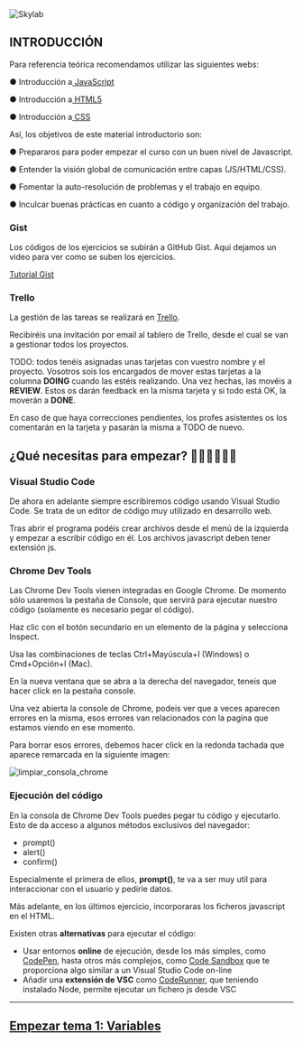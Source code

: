 <img src="../img/logo_ISDICODERS.png" alt="Skylab">

## INTRODUCCIÓN

Para referencia teórica recomendamos utilizar las siguientes webs:

● Introducción a[ JavaScript](https://lenguajejs.com/p/javascript/)

● Introducción a[ HTML5](https://lenguajehtml.com/p/html/)

● Introducción a[ CSS](https://lenguajecss.com/p/css/)

Así, los objetivos de este material introductorio son:

● Prepararos para poder empezar el curso con un buen nivel de Javascript.

● Entender la visión global de comunicación entre capas (JS/HTML/CSS).

● Fomentar la auto-resolución de problemas y el trabajo en equipo.

● Inculcar buenas prácticas en cuanto a código y organización del trabajo.

### Gist

Los códigos de los ejercicios se subirán a GitHub Gist.
Aqui dejamos un video para ver como se suben los ejercicios.

[Tutorial Gist](https://www.youtube.com/watch?v=dU2vUx2kzbI)

### Trello

La gestión de las tareas se realizará en [ Trello](https://trello.com).

Recibiréis una invitación por email al tablero de Trello, desde el cual se van a gestionar todos los proyectos.

TODO: todos tenéis asignadas unas tarjetas con vuestro nombre y el proyecto. Vosotros sois los encargados de mover estas tarjetas a la columna **DOING** cuando las estéis realizando. Una vez hechas, las movéis a **REVIEW**. Estos os darán feedback en la misma tarjeta y si todo está OK, la moverán a **DONE**.

En caso de que haya correcciones pendientes, los profes asistentes os los comentarán en la tarjeta y pasarán la misma a TODO de nuevo.

## ¿Qué necesitas para empezar? 👨🏻‍💻👩🏻‍💻

### Visual Studio Code

De ahora en adelante siempre escribiremos código usando Visual Studio Code. Se trata de un editor de código muy utilizado en desarrollo web.

Tras abrir el programa podéis crear archivos desde el menú de la izquierda y empezar a escribir código en él. Los archivos javascript deben tener extensión js.

### Chrome Dev Tools

Las Chrome Dev Tools vienen integradas en Google Chrome. De momento sólo usaremos la pestaña de Console, que servirá para ejecutar nuestro código (solamente es necesario pegar el código).

Haz clic con el botón secundario en un elemento de la página y selecciona Inspect.

Usa las combinaciones de teclas Ctrl+Mayúscula+I (Windows) o Cmd+Opción+I (Mac).

En la nueva ventana que se abra a la derecha del navegador, teneis que hacer click en la pestaña console.

Una vez abierta la console de Chrome, podeis ver que a veces aparecen errores en la misma, esos errores van relacionados con la pagina que estamos viendo en ese momento.

Para borrar esos errores, debemos hacer click en la redonda tachada que aparece remarcada en la siguiente imagen:

<img src="../img/limpiar_consola_chrome.png" alt="limpiar_consola_chrome">

### Ejecución del código

En la consola de Chrome Dev Tools puedes pegar tu código y ejecutarlo.
Esto de da acceso a algunos métodos exclusivos del navegador:

- prompt()
- alert()
- confirm()

Especialmente el primera de ellos, **prompt()**, te va a ser muy util para interaccionar con el usuario y pedirle datos.

Más adelante, en los últimos ejercicio, incorporaras los ficheros javascript en el HTML.

Existen otras **alternativas** para ejecutar el código:

- Usar entornos **online** de ejecución, desde los más simples, como [CodePen](https://codepen.io/), hasta otros más complejos, como [Code Sandbox](https://codesandbox.io/) que te proporciona algo similar a un Visual Studio Code on-line
- Añadir una **extensión de VSC** como [CodeRunner](https://marketplace.visualstudio.com/items?itemName=formulahendry.code-runner), que teniendo instalado Node, permite ejecutar un fichero js desde VSC

---

## [Empezar tema 1: Variables](../tema1-variables/README.md) <br>
